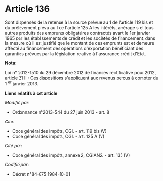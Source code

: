 # Article 136

Sont dispensés de la retenue à la source prévue au 1 de l'article 119 bis et du prélèvement prévu au I de l'article 125 A les
intérêts, arrérage s et tous autres produits des emprunts obligataires contractés avant le 1er janvier 1965 par les
établissements de crédit et les sociétés de financement, dans la mesure où il est justifié que le montant de ces emprunts est
et demeure affecté au financement des opérations d'exportation bénéficiant des garanties prévues par la législation relative
à l'assurance crédit d'Etat.

**Nota:**

Loi n° 2012-1510 du 29 décembre 2012 de finances rectificative pour 2012, article 21 II : Ces dispositions s'appliquent aux
revenus perçus à compter du 1
  <sup>er</sup> janvier 2013.

**Liens relatifs à cet article**

_Modifié par_:

  - Ordonnance n°2013-544 du 27 juin 2013 - art. 8

_Cite_:

  - Code général des impôts, CGI. - art. 119 bis (V)
  - Code général des impôts, CGI. - art. 125 A (V)

_Cité par_:

  - Code général des impôts, annexe 2, CGIAN2. - art. 135 (V)

_Codifié par_:

  - Décret n°84-875 1984-10-01
